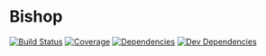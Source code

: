 # Bishop
[![Build Status][travis-image]][travis-url] [![Coverage][codecov-image]][codecov-url] [![Dependencies][david-image]][david-url] [![Dev Dependencies][david-dev-image]][david-dev-url]

[travis-url]: https://travis-ci.org/serianox/bishop
[travis-image]: https://travis-ci.org/serianox/bishop.svg

[codecov-url]: https://codecov.io/gh/serianox/bishop
[codecov-image]: https://codecov.io/gh/serianox/bishop/branch/master/graph/badge.svg

[david-url]: https://david-dm.org/serianox/bishop
[david-image]: https://david-dm.org/serianox/bishop.svg

[david-dev-url]: https://david-dm.org/serianox/bishop?type=dev
[david-dev-image]: https://david-dm.org/serianox/bishop/dev-status.svg